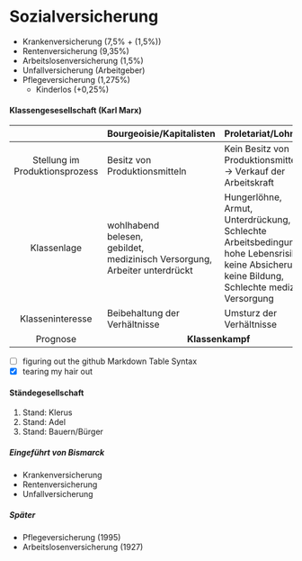 # Sozialversicherung
- Krankenversicherung (7,5% + (1,5%))
- Rentenversicherung (9,35%)
- Arbeitslosenversicherung (1,5%)
- Unfallversicherung (Arbeitgeber)
- Pflegeversicherung (1,275%)
  - Kinderlos (+0,25%)
#### Klassengesesellschaft (Karl Marx)
||Bourgeoisie/Kapitalisten|Proletariat/Lohnarbeiter|
|:---:|---|---|
|Stellung im <br>Produktionsprozess|Besitz von Produktionsmitteln|Kein Besitz von Produktionsmitteln <br>-> Verkauf der Arbeitskraft|
|Klassenlage|wohlhabend<br> belesen,<br> gebildet,<br> medizinisch Versorgung,<br> Arbeiter unterdrückt|Hungerlöhne,<br> Armut,<br> Unterdrückung,<br> Schlechte Arbeitsbedingungen,<br>hohe Lebensrisiken,<br> keine Absicherung,<br> keine Bildung,<br> Schlechte medizinische Versorgung|
|Klasseninteresse|Beibehaltung der Verhältnisse|Umsturz der Verhältnisse|
|Prognose<td colspan=2 align="center">__Klassenkampf__</td>

- [ ] figuring out the github Markdown Table Syntax
- [x] tearing my hair out

#### Ständegesellschaft
1. Stand: Klerus
2. Stand: Adel
3. Stand: Bauern/Bürger

##### Eingeführt von Bismarck
 - Krankenversicherung
 - Rentenversicherung
 - Unfallversicherung

##### Später
 - Pflegeversicherung (1995)
 - Arbeitslosenversicherung (1927)
